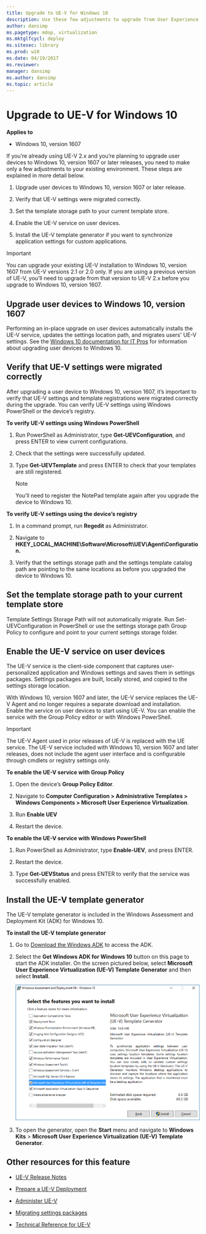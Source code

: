 ```yaml
---
title: Upgrade to UE-V for Windows 10
description: Use these few adjustments to upgrade from User Experience Virtualization (UE-V) 2.x to the latest version of UE-V.
author: dansimp
ms.pagetype: mdop, virtualization
ms.mktglfcycl: deploy
ms.sitesec: library
ms.prod: w10
ms.date: 04/19/2017
ms.reviewer: 
manager: dansimp
ms.author: dansimp
ms.topic: article
---
```


# Upgrade to UE-V for Windows 10

**Applies to**
-   Windows 10, version 1607

If you’re already using UE-V 2.x and you’re planning to upgrade user devices to Windows 10, version 1607 or later releases, you need to make only a few adjustments to your existing environment. These steps are explained in more detail below.

1. Upgrade user devices to Windows 10, version 1607 or later release. 

2. Verify that UE-V settings were migrated correctly.

3.  Set the template storage path to your current template store.

4. Enable the UE-V service on user devices.

5. Install the UE-V template generator if you want to synchronize application settings for custom applications.

> [!IMPORTANT]
> You can upgrade your existing UE-V installation to Windows 10, version 1607 from UE-V versions 2.1 or 2.0 only. If you are using a previous version of UE-V, you’ll need to upgrade from that version to UE-V 2.x before you upgrade to Windows 10, version 1607.

## Upgrade user devices to Windows 10, version 1607

Performing an in-place upgrade on user devices automatically installs the UE-V service, updates the settings location path, and migrates users' UE-V settings. See the [Windows 10 documentation for IT Pros](/windows/deployment/) for information about upgrading user devices to Windows 10. 

## Verify that UE-V settings were migrated correctly 

After upgrading a user device to Windows 10, version 1607, it’s important to verify that UE-V settings and template registrations were migrated correctly during the upgrade. You can verify UE-V settings using Windows PowerShell or the device’s registry.

**To verify UE-V settings using Windows PowerShell**

1. Run PowerShell as Administrator, type **Get-UEVConfiguration**, and press ENTER to view current configurations.

2. Check that the settings were successfully updated.

3. Type **Get-UEVTemplate** and press ENTER to check that your templates are still registered.

    > [!NOTE]
    > You’ll need to register the NotePad template again after you upgrade the device to Windows 10. 

**To verify UE-V settings using the device’s registry**

1. In a command prompt, run **Regedit** as Administrator.

2. Navigate to **HKEY_LOCAL_MACHINE\Software\Microsoft\UEV\Agent\Configuration.**

3. Verify that the settings storage path and the settings template catalog path are pointing to the same locations as before you upgraded the device to Windows 10.

## Set the template storage path to your current template store

Template Settings Storage Path will not automatically migrate. Run Set-UEVConfiguration in PowerShell or use the settings storage path Group Policy to configure and point to your current settings storage folder.

## Enable the UE-V service on user devices

The UE-V service is the client-side component that captures user-personalized application and Windows settings and saves them in settings packages. Settings packages are built, locally stored, and copied to the settings storage location. 

With Windows 10, version 1607 and later, the UE-V service replaces the UE-V Agent and no longer requires a separate download and installation. Enable the service on user devices to start using UE-V. You can enable the service with the Group Policy editor or with Windows PowerShell. 

> [!IMPORTANT]
> The UE-V Agent used in prior releases of UE-V is replaced with the UE service. The UE-V service included with Windows 10, version 1607 and later releases, does not include the agent user interface and is configurable through cmdlets or registry settings only.

**To enable the UE-V service with Group Policy**

1. Open the device’s **Group Policy Editor**.

2. Navigate to **Computer Configuration > Administrative Templates > Windows Components > Microsoft User Experience Virtualization**. 

3. Run **Enable UEV**

4. Restart the device.

**To enable the UE-V service with Windows PowerShell**

1. Run PowerShell as Administrator, type **Enable-UEV**, and press ENTER.

2. Restart the device.

3. Type **Get-UEVStatus** and press ENTER to verify that the service was successfully enabled.

## Install the UE-V template generator

The UE-V template generator is included in the Windows Assessment and Deployment Kit (ADK) for Windows 10. 

**To install the UE-V template generator**

1. Go to [Download the Windows ADK](https://developer.microsoft.com/en-us/windows/hardware/windows-assessment-deployment-kit) to access the ADK. 

2. Select the **Get Windows ADK for Windows 10** button on this page to start the ADK installer. On the screen pictured below, select **Microsoft User Experience Virtualization (UE-V) Template Generator** and then select **Install**.

    ![Selecting UE-V features in ADK](images/uev-adk-select-uev-feature.png)
 
3. To open the generator, open the **Start** menu and navigate to **Windows Kits** > **Microsoft User Experience Virtualization (UE-V) Template Generator**. 





## Other resources for this feature

-   [UE-V Release Notes](uev-release-notes-1607.md)

-   [Prepare a UE-V Deployment](uev-prepare-for-deployment.md)

-   [Administer UE-V](uev-administering-uev.md)

-   [Migrating settings packages](uev-migrating-settings-packages.md)

-   [Technical Reference for UE-V](uev-technical-reference.md)
